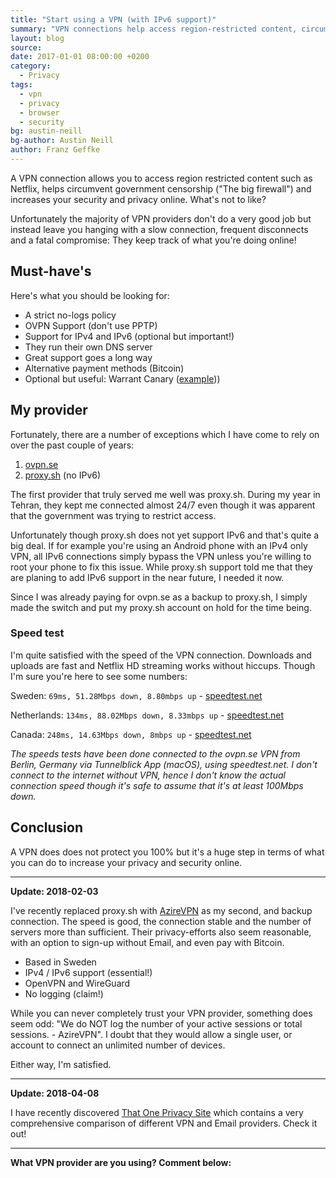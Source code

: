 ```yaml
---
title: "Start using a VPN (with IPv6 support)"
summary: "VPN connections help access region-restricted content, circumvent censorship, and increase online security and privacy, but most providers are slow and track your activity."
layout: blog
source:
date: 2017-01-01 08:00:00 +0200
category:
  - Privacy
tags:
  - vpn
  - privacy
  - browser
  - security
bg: austin-neill
bg-author: Austin Neill
author: Franz Geffke
---
```


A VPN connection allows you to access region restricted content such as Netflix, helps circumvent government censorship ("The big firewall") and increases your security and privacy online. What's not to like?

Unfortunately the majority of VPN providers don't do a very good job but instead leave you hanging with a slow connection, frequent disconnects and a fatal compromise: They keep track of what you're doing online!

## Must-have's

Here's what you should be looking for:
- A strict no-logs policy
- OVPN Support (don't use PPTP)
- Support for IPv4 and IPv6 (optional but important!)
- They run their own DNS server
- Great support goes a long way
- Alternative payment methods (Bitcoin)
- Optional but useful: Warrant Canary ([example](https://proxy.sh/canary.txt)))

## My provider

Fortunately, there are a number of exceptions which I have come to rely on over the past couple of years:

1. [ovpn.se](https://www.ovpn.se/en)
2. [proxy.sh](https://proxy.sh/) (no IPv6)

The first provider that truly served me well was proxy.sh. During my year in Tehran, they kept me connected almost 24/7 even though it was apparent that the government was trying to restrict access.

Unfortunately though proxy.sh does not yet support IPv6 and that's quite a big deal. If for example you're using an Android phone with an IPv4 only VPN, all IPv6 connections simply bypass the VPN unless you're willing to root your phone to fix this issue. While proxy.sh support told me that they are planing to add IPv6 support in the near future, I needed it now.

Since I was already paying for ovpn.se as a backup to proxy.sh, I simply made the switch and put my proxy.sh account on hold for the time being.

### Speed test

I'm quite satisfied with the speed of the VPN connection. Downloads and uploads are fast and Netflix HD streaming works without hiccups. Though I'm sure you're here to see some numbers:

Sweden: `69ms, 51.28Mbps down, 8.80mbps up` - [speedtest.net](http://beta.speedtest.net/result/5999087648)

Netherlands: `134ms, 88.02Mbps down, 8.33mbps up` - [speedtest.net](http://beta.speedtest.net/result/5999104320)

Canada: `248ms, 14.63Mbps down, 8mbps up` - [speedtest.net](http://beta.speedtest.net/result/5999104320)

_The speeds tests have been done connected to the ovpn.se VPN from Berlin, Germany via Tunnelblick App (macOS), using speedtest.net. I don't connect to the internet without VPN, hence I don't know the actual connection speed though it's safe to assume that it's at least 100Mbps down._

## Conclusion

A VPN does does not protect you 100% but it's a huge step in terms of what you can do to increase your privacy and security online.

<hr>

**Update: 2018-02-03**

I've recently replaced proxy.sh with [AzireVPN](https://www.azirevpn.com/) as my second, and backup connection. The speed is good, the connection stable and the number of servers more than sufficient. Their privacy-efforts also seem reasonable, with an option to sign-up without Email, and even pay with Bitcoin.

- Based in Sweden
- IPv4 / IPv6 support (essential!)
- OpenVPN and WireGuard
- No logging (claim!)

While you can never completely trust your VPN provider, something does seem odd: "We do NOT log the number of your active sessions or total sessions. - AzireVPN". I doubt that they would allow a single user, or account to connect an unlimited number of devices.

Either way, I'm satisfied.

<hr>

**Update: 2018-04-08**

I have recently discovered [That One Privacy Site](https://thatoneprivacysite.net/vpn-section/) which contains a very comprehensive comparison of different VPN and Email providers. Check it out!

<hr>

**What VPN provider are you using? Comment below:**
